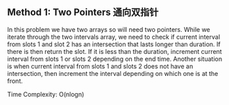 ## Method 1: Two Pointers 通向双指针

In this problem we have two arrays so will need two pointers. While we iterate through the two intervals array, we need to check if current interval from 
slots 1 and slot 2 has an intersection that lasts longer than duration. If there is then return the slot. If it is less than the duration, increment 
current interval from slots 1 or slots 2 depending on the end time. Another situation is when current interval from slots 1 and slots 2 does not have an
intersection, then increment the interval depending on which one is at the front.

Time Complexity: O(nlogn)
